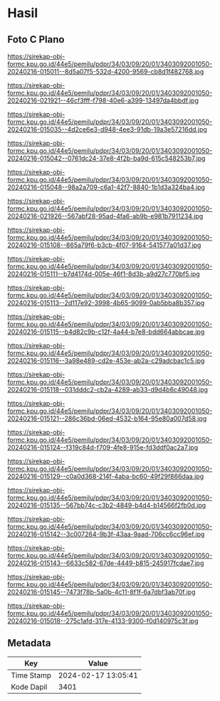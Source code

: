 # Hasil

## Foto C Plano

https://sirekap-obj-formc.kpu.go.id/44e5/pemilu/pdpr/34/03/09/20/01/3403092001050-20240216-015011--8d5a07f5-532d-4200-9569-cb8d1f482768.jpg

https://sirekap-obj-formc.kpu.go.id/44e5/pemilu/pdpr/34/03/09/20/01/3403092001050-20240216-021921--46cf3fff-f798-40e6-a399-13497da4bbdf.jpg

https://sirekap-obj-formc.kpu.go.id/44e5/pemilu/pdpr/34/03/09/20/01/3403092001050-20240216-015035--4d2ce6e3-d948-4ee3-91db-19a3e57216dd.jpg

https://sirekap-obj-formc.kpu.go.id/44e5/pemilu/pdpr/34/03/09/20/01/3403092001050-20240216-015042--0761dc24-37e8-4f2b-ba9d-615c548253b7.jpg

https://sirekap-obj-formc.kpu.go.id/44e5/pemilu/pdpr/34/03/09/20/01/3403092001050-20240216-015048--98a2a709-c6a1-42f7-8840-1b1d3a324ba4.jpg

https://sirekap-obj-formc.kpu.go.id/44e5/pemilu/pdpr/34/03/09/20/01/3403092001050-20240216-021926--567abf28-95ad-4fa6-ab9b-e981b7911234.jpg

https://sirekap-obj-formc.kpu.go.id/44e5/pemilu/pdpr/34/03/09/20/01/3403092001050-20240216-015108--865a79f6-b3cb-4f07-9164-541577a01d37.jpg

https://sirekap-obj-formc.kpu.go.id/44e5/pemilu/pdpr/34/03/09/20/01/3403092001050-20240216-015111--b7d4174d-005e-46f1-8d3b-a9d27c770bf5.jpg

https://sirekap-obj-formc.kpu.go.id/44e5/pemilu/pdpr/34/03/09/20/01/3403092001050-20240216-015113--2d117e92-3998-4b65-9099-0ab5bba8b357.jpg

https://sirekap-obj-formc.kpu.go.id/44e5/pemilu/pdpr/34/03/09/20/01/3403092001050-20240216-015115--b4d82c9b-c12f-4a44-b7e8-bdd664abbcae.jpg

https://sirekap-obj-formc.kpu.go.id/44e5/pemilu/pdpr/34/03/09/20/01/3403092001050-20240216-015116--3a98e489-cd2e-453e-ab2a-c29adcbac1c5.jpg

https://sirekap-obj-formc.kpu.go.id/44e5/pemilu/pdpr/34/03/09/20/01/3403092001050-20240216-015118--031dddc2-cb2a-4289-ab33-d9d4b6c49048.jpg

https://sirekap-obj-formc.kpu.go.id/44e5/pemilu/pdpr/34/03/09/20/01/3403092001050-20240216-015121--286c36bd-06ed-4532-b164-95e80a007d58.jpg

https://sirekap-obj-formc.kpu.go.id/44e5/pemilu/pdpr/34/03/09/20/01/3403092001050-20240216-015124--f319c84d-f709-4fe8-915e-fd3ddf0ac2a7.jpg

https://sirekap-obj-formc.kpu.go.id/44e5/pemilu/pdpr/34/03/09/20/01/3403092001050-20240216-015129--c0a0d368-214f-4aba-bc60-49f29f866daa.jpg

https://sirekap-obj-formc.kpu.go.id/44e5/pemilu/pdpr/34/03/09/20/01/3403092001050-20240216-015135--567bb74c-c3b2-4849-b4d4-b14566f2fb0d.jpg

https://sirekap-obj-formc.kpu.go.id/44e5/pemilu/pdpr/34/03/09/20/01/3403092001050-20240216-015142--3c007264-9b3f-43aa-9aad-706cc6cc96ef.jpg

https://sirekap-obj-formc.kpu.go.id/44e5/pemilu/pdpr/34/03/09/20/01/3403092001050-20240216-015143--6633c582-67de-4449-b815-245917fcdae7.jpg

https://sirekap-obj-formc.kpu.go.id/44e5/pemilu/pdpr/34/03/09/20/01/3403092001050-20240216-015145--7473f78b-5a0b-4c11-8f1f-6a7dbf3ab70f.jpg

https://sirekap-obj-formc.kpu.go.id/44e5/pemilu/pdpr/34/03/09/20/01/3403092001050-20240216-015018--275c1afd-317e-4133-9300-f0d140975c3f.jpg


## Metadata

| Key        | Value               |
| ---------- | ------------------- |
| Time Stamp | 2024-02-17 13:05:41 |
| Kode Dapil | 3401                |




